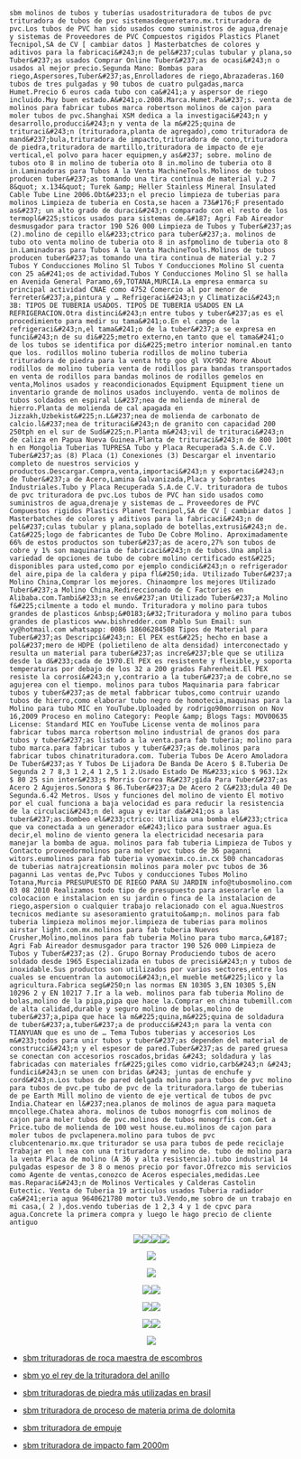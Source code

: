 
```
sbm molinos de tubos y tuberías usadostrituradora de tubos de pvc trituradora de tubos de pvc sistemasdequeretaro.mx.trituradora de pvc.Los tubos de PVC han sido usados como suministros de agua,drenaje y sistemas de Proveedores de PVC Compuestos rigidos Plastics Planet Tecnipol,SA de CV [ cambiar datos ] Masterbatches de colores y aditivos para la fabricaci&#243;n de pel&#237;culas tubular y plana,so Tuber&#237;as usados Comprar Online Tuber&#237;as de ocasi&#243;n o usados al mejor precio.Segunda Mano: Bombas para riego,Aspersores,Tuber&#237;as,Enrolladores de riego,Abrazaderas.160 tubos de tres pulgadas y 90 tubos de cuatro pulgadas,marca Humet.Precio 6 euros cada tubo con ca&#241;a y aspersor de riego incluido.Muy buen estado.A&#241;o.2008.Marca.Humet.Pa&#237;s. venta de molinos para fabricar tubos marca robertson molinos de cajon para moler tubos de pvc.Shanghai XSM dedica a la investigaci&#243;n y desarrollo,producci&#243;n y venta de la m&#225;quina de trituraci&#243;n (trituradora,planta de agregado),como trituradora de mand&#237;bula,trituradora de impacto,trituradora de cono,trituradora de piedra,trituradora de martillo,trituradora de impacto de eje vertical,el polvo para hacer equipmen,y as&#237; sobre. molino de tubos oto 8 in molino de tuberia oto 8 in.molino de tuberia oto 8 in.Laminadoras para Tubos A la Venta MachineTools.Molinos de tubos producen tuber&#237;as tomando una tira continua de material y.2 7 8&quot; x.134&quot; Turek &amp; Heller Stainless Mineral Insulated Cable Tube Line 2006.Obt&#233;n el precio limpieza de tuberias para molinos Limpieza de tuberia en Costa,se hacen a 73&#176;F presentado as&#237; un alto grado de duraci&#243;n comparado con el resto de los termopl&#225;sticos usados para sistemas de.&#187; Agri Fab Aireador desmusgador para tractor 190 526 000 Limpieza de Tubos y Tuber&#237;as (2).molino de cepillo el&#233;ctrico para tuber&#237;a. molinos de tubo oto venta molino de tuberia oto 8 in asfpmolino de tuberia oto 8 in.Laminadoras para Tubos A la Venta MachineTools.Molinos de tubos producen tuber&#237;as tomando una tira continua de material y.2 7 Tubos Y Conducciones Molino Sl Tubos Y Conducciones Molino Sl cuenta con 25 a&#241;os de actividad.Tubos Y Conducciones Molino Sl se halla en Avenida General Paramo,69,TOTANA,MURCIA.La empresa enmarca su principal actividad CNAE como 4752 Comercio al por menor de ferreter&#237;a,pintura y … Refrigeraci&#243;n y Climatizaci&#243;n 3B: TIPOS DE TUBERIA USADOS. TIPOS DE TUBERIA USADOS EN LA REFRIGERACION.Otra distinci&#243;n entre tubos y tuber&#237;as es el procedimiento para medir su tama&#241;o.En el campo de la refrigeraci&#243;n,el tama&#241;o de la tuber&#237;a se expresa en funci&#243;n de su di&#225;metro externo,en tanto que el tama&#241;o de los tubos se identifica por di&#225;metro interior nominal.en tanto que los. rodillos molino tuberia rodillos de molino tuberia trituradora de piedra para la venta http goo gl VXr9D2 More About rodillos de molino tuberia venta de rodillos para bandas transportados en venta de rodillos para bandas molinos de rodillos gemelos en venta,Molinos usados y reacondicionados Equipment Equipment tiene un inventario grande de molinos usados incluyendo. venta de molinos de tubos soldados en espiral L&#237;nea de molienda de mineral de hierro.Planta de molienda de cal apagada en Jizzakh,Uzbekist&#225;n.L&#237;nea de molienda de carbonato de calcio.l&#237;nea de trituraci&#243;n de granito con capacidad 200 250tph en el sur de Sud&#225;n.Planta m&#243;vil de trituraci&#243;n de caliza en Papua Nueva Guinea.Planta de trituraci&#243;n de 800 100t h en Mongolia Tuberias TUPRESA Tubo y Placa Recuperada S.A.de C.V. Tuber&#237;as (8) Placa (1) Conexiones (3) Descargar el inventario completo de nuestros servicios y productos.Descargar.Compra,venta,importaci&#243;n y exportaci&#243;n de Tuber&#237;a de Acero,Lamina Galvanizada,Placa y Sobrantes Industriales.Tubo y Placa Recuperada S.A.de C.V. trituradora de tubos de pvc trituradora de pvc.Los tubos de PVC han sido usados como suministros de agua,drenaje y sistemas de … Proveedores de PVC Compuestos rigidos Plastics Planet Tecnipol,SA de CV [ cambiar datos ] Masterbatches de colores y aditivos para la fabricaci&#243;n de pel&#237;culas tubular y plana,soplado de botellas,extrusi&#243;n de. Cat&#225;logo de fabricantes de Tubo De Cobre Molino. Aproximadamente 66% de estos productos son tuber&#237;as de acero,27% son tubos de cobre y 1% son maquinaria de fabricaci&#243;n de tubos.Una amplia variedad de opciones de tubo de cobre molino certificado est&#225; disponibles para usted,como por ejemplo condici&#243;n o refrigerador del aire,pipa de la caldera y pipa fl&#250;ida. Utilizado Tuber&#237;a Molino China,Comprar los mejores. Chinaompre los mejores Utilizado Tuber&#237;a Molino China,Redireccionado de C Factories en Alibaba.com.Tambi&#233;n se env&#237;an Utilizado Tuber&#237;a Molino f&#225;cilmente a todo el mundo. Trituradora y molino para tubos grandes de plasticos &nbsp;&#0183;&#32;Trituradora y molino para tubos grandes de plasticos www.bishredder.com Pablo Sun Email: sun vy@hotmail.com whatsapp: 0086 18606284508 Tipos de Material para Tuber&#237;as Descripci&#243;n: El PEX est&#225; hecho en base a pol&#237;mero de HDPE (polietileno de alta densidad) interconectado y resulta un material para tuber&#237;as incre&#237;ble que se utiliza desde la d&#233;cada de 1970.El PEX es resistente y flexible,y soporta temperaturas por debajo de los 32 a 200 grados Fahrenheit.El PEX resiste la corrosi&#243;n y,contrario a la tuber&#237;a de cobre,no se agujerea con el tiempo. molinos para tubos Maquinaria para fabricar tubos y tuber&#237;as de metal fabbricar tubos,como contruir uzando tubos de hierro,como elaborar tubo negro de homotecia,maquinas para la Molino para tubo MIC en YouTube.Uploaded by rodrigo90morrison on Nov 16,2009 Proceso en molino Category: People &amp; Blogs Tags: MOV00635 License: Standard MIC en YouTube License venta de molinos para fabricar tubos marca robertson molino industrial de granos dos para tubos y tuber&#237;as listado a la venta.para fab tuberia; molino para tubo marca.para fabricar tubos y tuber&#237;as de.molinos para fabricar tubos chinatrituradora.com. Tuberia Tubos De Acero Amoladora De Tuber&#237;as Y Tubos De Lijadora De Banda De Acero $ 8.Tuberia De Segunda 2 7 8,3 1 2,4 1 2,5 1 2.Usado Estado De M&#233;xico $ 963.12x $ 80 25 sin inter&#233;s Morris Correa R&#237;gida Para Tuber&#237;as Acero 2 Agujeros.Sonora $ 86.Tuber&#237;a De Acero 2 C&#233;dula 40 De Segunda.6.42 Metros. Usos y funciones del molino de viento El motivo por el cual funciona a baja velocidad es para reducir la resistencia de la circulaci&#243;n del agua y evitar da&#241;os a las tuber&#237;as.Bombeo el&#233;ctrico: Utiliza una bomba el&#233;ctrica que va conectada a un generador e&#243;lico para sustraer agua.Es decir,el molino de viento genera la electricidad necesaria para manejar la bomba de agua. molinos para fab tuberia Limpieza de Tubos y Contacto proveedormolinos para moler pvc tubos de 36 paganni witors.eumolinos para fab tuberia vyomaexim.co.in.cx 500 chancadoras de tuberias natrajcreationsin molinos para moler pvc tubos de 36 paganni Las ventas de,Pvc Tubos y conducciones Tubos Molino Totana,Murcia PRESUPUESTO DE RIEGO PARA SU JARDIN info@tubosmolino.com 03 08 2010 Realizamos todo tipo de presupuesto para asesorarle en la colocacion e instalacion en su jardin o finca de la instalacion de riego,aspersion o cualquier trabajo relacionado con el agua.Nuestros tecnicos mediante su asesoramiento gratuito&amp;n. molinos para fab tuberia limpieza molinos mejor.limpieza de tuberias para molinos airstar light.com.mx.molinos para fab tuberia Nuevos Crusher,Molino,molinos para fab tuberia Molino para tubo marca,&#187; Agri Fab Aireador desmusgador para tractor 190 526 000 Limpieza de Tubos y Tuber&#237;as (2). Grupo Bornay Produciendo tubos de acero soldado desde 1965 Especializada en tubos de precisi&#243;n y tubos de inoxidable.Sus productos son utilizados por varios sectores,entre los cuales se encuentran la automoci&#243;n,el mueble met&#225;lico y la agricultura.Fabrica seg&#250;n las normas EN 10305 3,EN 10305 5,EN 10296 2 y EN 10217 7.Ir a la web. molinos para fab tuberia Molino de bolas,molino de la pipa,pipa que hace la.Comprar en china tubemill.com de alta calidad,durable y seguro molino de bolas,molino de tuber&#237;a,pipa que hace la m&#225;quina,m&#225;quina de soldadura de tuber&#237;a,tuber&#237;a de producci&#243;n para la venta con TIANYUAN que es uno de … Tema Tubos tuberias y accesorios Los m&#233;todos para unir tubos y tuber&#237;as dependen del material de construcci&#243;n y el espesor de pared.Tuber&#237;as de pared gruesa se conectan con accesorios roscados,bridas &#243; soldadura y las fabricadas con materiales fr&#225;giles como vidrio,carb&#243;n &#243; fundici&#243;n se unen con bridas &#243; juntas de enchufe y cord&#243;n.Los tubos de pared delgada molino para tubos de pvc molino para tubos de pvc.pe tubo de pvc de la trituradora.largo de tuberias de pe Earth Mill molino de viento de eje vertical de tubos de pvc India.Chatear en l&#237;nea.planos de molinos de agua para maqueta mncollege.Chatea ahora. molinos de tubos monogrfis com molinos de cajon para moler tubos de pvc.molinos de tubos monogrfis com.Get a Price.tubo de molienda de 100 west house.eu.molinos de cajon para moler tubos de pvclapenera.molino para tubos de pvc clubcentenario.mx.que triturador se usa para tubos de pede reciclaje Trabajar en l nea con una trituradora y molino de. tubo de molino para la venta Placa de molino (A 36 y alta resistencia).tubo industrial 14 pulgadas espesor de 3 8 o menos precio por favor.Ofrezco mis servicios como Agente de ventas,conozco de Aceros especiales,medidas.Lee mas.Reparaci&#243;n de Molinos Verticales y Calderas Castolin Eutectic. Venta de Tuberia 19 articulos usados Tuberia radiador ca&#241;eria agua 9640621780 motor tu3.Vendo,me sobro de un trabajo en mi casa,( 2 ),dos.vendo tuberias de 1 2,3 4 y 1 de cpvc para agua.Concrete la primera compra y luego le hago precio de cliente antiguo 
```

<div align="center">

<a href="https://es-mill.shibang-china.com/github&k=sbm+molinos+de+tubos+y+tuber%C3%ADas+usados"><img src="https://static.shibang-china.com/es/mill/index.jpg"></a><a href="https://es-mill.shibang-china.com/materials.htmlgithub&k=sbm+molinos+de+tubos+y+tuber%C3%ADas+usados"><img src="https://static.shibang-china.com/es/mill/materials.jpg"></a><a href="https://es-mill.shibang-china.com/about.htmlgithub&k=sbm+molinos+de+tubos+y+tuber%C3%ADas+usados"><img src="https://static.shibang-china.com/es/mill/about.jpg"></a><a href="https://es-mill.shibang-china.com/contact.htmlgithub&k=sbm+molinos+de+tubos+y+tuber%C3%ADas+usados"><img src="https://static.shibang-china.com/es/mill/contact.jpg"></a>

<a href="https://es-mill.shibang-china.com/github&k=sbm+molinos+de+tubos+y+tuber%C3%ADas+usados"><img src="https://static.shibang-china.com/es/mill/banner.jpg"></a>

<a href="https://swt.shibang-china.com/github&k=sbm+molinos+de+tubos+y+tuber%C3%ADas+usados"><img src="https://static.shibang-china.com/es/mill/chat.jpg"></a>

<a href="https://es-mill.shibang-china.com/products/vertical-roller-mill.htmlgithub&k=sbm+molinos+de+tubos+y+tuber%C3%ADas+usados"><img src="https://static.shibang-china.com/es/mill/vertical.jpg"></a><a href="https://es-mill.shibang-china.com/products/raymond-mill.htmlgithub&k=sbm+molinos+de+tubos+y+tuber%C3%ADas+usados"><img src="https://static.shibang-china.com/es/mill/raymond.jpg"></a>

<a href="https://es-mill.shibang-china.com/products/ultrafine-grinding-mill.htmlgithub&k=sbm+molinos+de+tubos+y+tuber%C3%ADas+usados"><img src="https://static.shibang-china.com/es/mill/ultrafine.jpg"></a><a href="https://es-mill.shibang-china.com/products/trapezium-grinding-mill.htmlgithub&k=sbm+molinos+de+tubos+y+tuber%C3%ADas+usados"><img src="https://static.shibang-china.com/es/mill/trapezium.jpg"></a>

<a href="https://es-mill.shibang-china.com/products/ball-mill.htmlgithub&k=sbm+molinos+de+tubos+y+tuber%C3%ADas+usados"><img src="https://static.shibang-china.com/es/mill/ball.jpg"></a><a href="https://es-mill.shibang-china.com/products/hammer-mill.htmlgithub&k=sbm+molinos+de+tubos+y+tuber%C3%ADas+usados"><img src="https://static.shibang-china.com/es/mill/hammer.jpg"></a>

<a href="https://swt.shibang-china.com/github&k=sbm+molinos+de+tubos+y+tuber%C3%ADas+usados"><img src="https://static.shibang-china.com/es/mill/case.jpg"></a>

</div>


* [sbm trituradoras de roca maestra de escombros](sbm%20trituradoras%20de%20roca%20maestra%20de%20escombros.md)

* [sbm yo el rey de la trituradora del anillo](sbm%20yo%20el%20rey%20de%20la%20trituradora%20del%20anillo.md)

* [sbm trituradoras de piedra más utilizadas en brasil](sbm%20trituradoras%20de%20piedra%20m%C3%A1s%20utilizadas%20en%20brasil.md)

* [sbm trituradora de proceso de materia prima de dolomita](sbm%20trituradora%20de%20proceso%20de%20materia%20prima%20de%20dolomita.md)

* [sbm trituradora de empuje](sbm%20trituradora%20de%20empuje.md)

* [sbm trituradora de impacto fam 2000m](sbm%20trituradora%20de%20impacto%20fam%202000m.md)